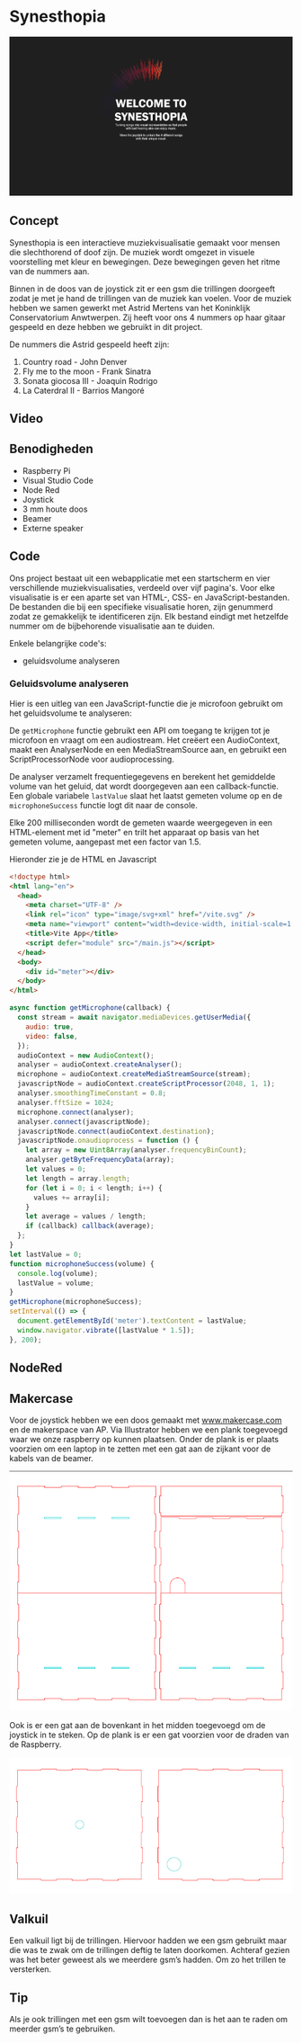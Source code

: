 # Synesthopia

![Synesthopia](/Docs/Synesthopia.png)

## Concept

Synesthopia is een interactieve muziekvisualisatie gemaakt voor mensen die slechthorend of doof zijn. De muziek wordt omgezet in visuele voorstelling met kleur en bewegingen. Deze bewegingen geven het ritme van de nummers aan.

Binnen in de doos van de joystick zit er een gsm die trillingen doorgeeft zodat je met je hand de trillingen van de muziek kan voelen.
Voor de muziek hebben we samen gewerkt met Astrid Mertens van het Koninklijk Conservatorium Anwtwerpen. Zij heeft voor ons 4 nummers op haar gitaar gespeeld en deze hebben we gebruikt in dit project.

De nummers die Astrid gespeeld heeft zijn:

1. Country road - John Denver
2. Fly me to the moon - Frank Sinatra
3. Sonata giocosa III - Joaquin Rodrigo
4. La Caterdral II - Barrios Mangoré

## Video

## Benodigheden

- Raspberry Pi
- Visual Studio Code
- Node Red
- Joystick
- 3 mm houte doos
- Beamer
- Externe speaker

## Code

Ons project bestaat uit een webapplicatie met een startscherm en vier verschillende muziekvisualisaties, verdeeld over vijf pagina's. Voor elke visualisatie is er een aparte set van HTML-, CSS- en JavaScript-bestanden. De bestanden die bij een specifieke visualisatie horen, zijn genummerd zodat ze gemakkelijk te identificeren zijn. Elk bestand eindigt met hetzelfde nummer om de bijbehorende visualisatie aan te duiden.

Enkele belangrijke code's:

- geluidsvolume analyseren

### Geluidsvolume analyseren

Hier is een uitleg van een JavaScript-functie die je microfoon gebruikt om het geluidsvolume te analyseren:

De `getMicrophone` functie gebruikt een API om toegang te krijgen tot je microfoon en vraagt om een audiostream. Het creëert een AudioContext, maakt een AnalyserNode en een MediaStreamSource aan, en gebruikt een ScriptProcessorNode voor audioprocessing.

De analyser verzamelt frequentiegegevens en berekent het gemiddelde volume van het geluid, dat wordt doorgegeven aan een callback-functie. Een globale variabele `lastValue` slaat het laatst gemeten volume op en de `microphoneSuccess` functie logt dit naar de console.

Elke 200 milliseconden wordt de gemeten waarde weergegeven in een HTML-element met id "meter" en trilt het apparaat op basis van het gemeten volume, aangepast met een factor van 1.5.

Hieronder zie je de HTML en Javascript

```html
<!doctype html>
<html lang="en">
  <head>
    <meta charset="UTF-8" />
    <link rel="icon" type="image/svg+xml" href="/vite.svg" />
    <meta name="viewport" content="width=device-width, initial-scale=1.0" />
    <title>Vite App</title>
    <script defer="module" src="/main.js"></script>
  </head>
  <body>
    <div id="meter"></div>
  </body>
</html>
```

```javascript
async function getMicrophone(callback) {
  const stream = await navigator.mediaDevices.getUserMedia({
    audio: true,
    video: false,
  });
  audioContext = new AudioContext();
  analyser = audioContext.createAnalyser();
  microphone = audioContext.createMediaStreamSource(stream);
  javascriptNode = audioContext.createScriptProcessor(2048, 1, 1);
  analyser.smoothingTimeConstant = 0.8;
  analyser.fftSize = 1024;
  microphone.connect(analyser);
  analyser.connect(javascriptNode);
  javascriptNode.connect(audioContext.destination);
  javascriptNode.onaudioprocess = function () {
    let array = new Uint8Array(analyser.frequencyBinCount);
    analyser.getByteFrequencyData(array);
    let values = 0;
    let length = array.length;
    for (let i = 0; i < length; i++) {
      values += array[i];
    }
    let average = values / length;
    if (callback) callback(average);
  };
}
let lastValue = 0;
function microphoneSuccess(volume) {
  console.log(volume);
  lastValue = volume;
}
getMicrophone(microphoneSuccess);
setInterval(() => {
  document.getElementById('meter').textContent = lastValue;
  window.navigator.vibrate([lastValue * 1.5]);
}, 200);
```

## NodeRed

## Makercase

Voor de joystick hebben we een doos gemaakt met www.makercase.com en de makerspace van AP.
Via Illustrator hebben we een plank toegevoegd waar we onze raspberry op kunnen plaatsen. Onder de plank is er plaats voorzien om een laptop in te zetten met een gat aan de zijkant voor de kabels van de beamer.

![Makercase file 1](/Docs/makercase1.png)

Ook is er een gat aan de bovenkant in het midden toegevoegd om de joystick in te steken.
Op de plank is er een gat voorzien voor de draden van de Raspberry.

![Makercase file 2](/Docs/makercase2.png)

## Valkuil

Een valkuil ligt bij de trillingen. Hiervoor hadden we een gsm gebruikt maar die was te zwak om de trillingen deftig te laten doorkomen. Achteraf gezien was het beter geweest als we meerdere gsm’s hadden. Om zo het trillen te versterken.

## Tip

Als je ook trillingen met een gsm wilt toevoegen dan is het aan te raden om meerder gsm’s te gebruiken.

